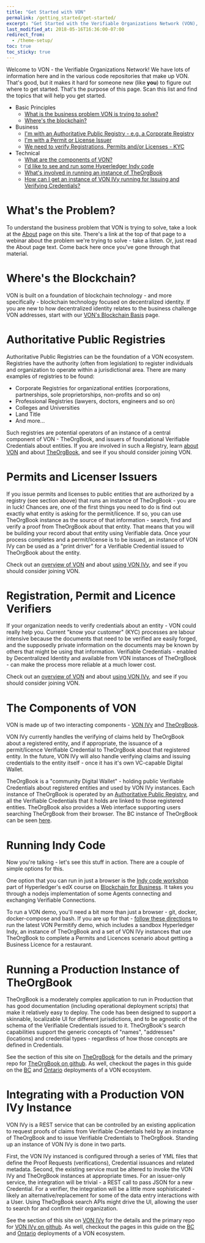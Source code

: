 ```yaml
---
title: "Get Started with VON"
permalink: /getting_started/get-started/
excerpt: "Get Started with the Verifiable Organizations Network (VON), Self-Sovereign Identity and Verifiable Credentials to empower business."
last_modified_at: 2018-05-16T16:36:00-07:00
redirect_from:
  - /theme-setup/
toc: true
toc_sticky: true
---
```


Welcome to VON - the Verifiable Organizations Network!  We have lots of information here and in the various code repositories that make up VON. That's good, but it makes it hard for someone new (like **you**) to figure out where to get started. That's the purpose of this page.  Scan this list and find the topics that will help you get started.

- Basic Principles
  - [What is the business problem VON is trying to solve?](#whats-the-problem)
  - [Where's the blockchain?](#wheres-the-blockchain)
- Business
  - [I'm with an Authoritative Public Registry - e.g. a Corporate Registry](#authoritative-public-registries)
  - [I'm with a Permit or License Issuer](permits-and-license-issuers)
  - [We need to verify Registrations, Permits and/or Licenses - KYC](registration-permit-and-licence-verifiers)
- Technical
  - [What are the components of VON?](the-components-of-von)
  - [I'd like to see and run some Hyperledger Indy code](#running-indy-code)
  - [What's involved in running an instance of TheOrgBook](#running-a-production-instance-of-theorgbook)
  - [How can I get an instance of VON IVy running for Issuing and Verifying Credentials?](#integrating-with-a-production-von-ivy-instance)

# What's the Problem?

To understand the business problem that VON is trying to solve, take a look at the [About](/about) page on this site. There's a link at the top of that page to a webinar about the problem we're trying to solve - take a listen. Or, just read the About page text. Come back here once you've gone through that material.

# Where's the Blockchain?

VON is built on a foundation of blockchain technology - and more specifically - blockchain technology focused on decentralized identity. If you are new to how decentralized identity relates to the business challenge VON addresses, start with our [VON's Blockchain Basis](/getting_started/vons-blockchain-basis) page.

# Authoritative Public Registries

Authoritative Public Registries can be the foundation of a VON ecosystem. Registries have the authority (often from legislation) to register individuals and organization to operate within a jurisdictional area. There are many examples of registries to be found:

- Corporate Registries for organizational entities (corporations, partnerships, sole proprietorships, non-profits and so on)
- Professional Registries (lawyers, doctors, engineers and so on)
- Colleges and Universities
- Land Title
- And more...

Such registries are potential operators of an instance of a central component of VON - TheOrgBook, and issuers of foundational Verifiable Credentials about entities. If you are involved in such a Registry, learn [about VON](/getting_started/von-overview) and about [TheOrgBook](/getting_started/theorgnook), and see if you should consider joining VON.

# Permits and Licenser Issuers

If you issue permits and licenses to public entities that are authorized by a registry (see section above) that runs an instance of TheOrgBook - you are in luck! Chances are, one of the first things you need to do is find out exactly what entity is asking for the permit/licence. If so, you can use TheOrgBook instance as the source of that information - search, find and verify a proof from TheOrgBook about that entity. That means that you will be building your record about that entity using Verifiable data. Once your process completes and a permit/license is to be issued, an instance of VON IVy can be used as a "print driver" for a Verifiable Credential issued to TheOrgBook about the entity.

Check out an [overview of VON](/getting_started/von-overview) and about [using VON IVy](/getting_started/von-ivy), and see if you should consider joining VON.

# Registration, Permit and Licence Verifiers

If your organization needs to verify credentials about an entity - VON could really help you. Current "know your customer" (KYC) processes are labour intensive because the documents that need to be verified are easily forged, and the supposedly private information on the documents may be known by others that might be using that information. Verifiable Credentials - enabled by Decentralized Identity and available from VON instances of TheOrgBook - can make the process more reliable at a much lower cost.

Check out an [overview of VON](/getting_started/von-overview) and about [using VON IVy](/getting_started/von-ivy), and see if you should consider joining VON.

# The Components of VON

VON is made up of two interacting components - [VON IVy](getting_started/von-ivy) and [TheOrgBook](getting_started/theorgbook).

VON IVy currently handles the verifying of claims held by TheOrgBook about a registered entity, and if appropriate, the issuance of a permit/licence Verifiable Credential to TheOrgBook about that registered entity. In the future, VON IVy will also handle verifying claims and issuing credentials to the entity itself - once it has it's own VC-capable Digital Wallet.

TheOrgBook is a "community Digital Wallet" - holding public Verifiable Credentials about registered entities and used by VON IVy instances. Each instance of TheOrgBook is operated by an [Authoritative Public Registry](#authoritative-public-registries), and all the Verifiable Credentials that it holds are linked to those registered entities. TheOrgBook also provides a Web interface supporting users searching TheOrgBook from their browser. The BC instance of TheOrgBook can be seen [here](https://theorgbook.pathfinder.gov.bc.ca).

# Running Indy Code

Now you're talking - let's see this stuff in action.  There are a couple of simple options for this.

One option that you can run in just a browser is the [Indy code workshop](https://github.com/hyperledger/education/blob/master/LFS171x/indy-material/nodejs/README.md) part of Hyperledger's edX course on [Blockchain for Business](https://www.edx.org/course/blockchain-for-business-an-introduction-to-hyperledger-technologies). It takes you through a nodejs implementation of some Agents connecting and exchanging Verifiable Connections.

To run a VON demo, you'll need a bit more than just a browser - git, docker, docker-compose and bash. If you are up for that - [follow these directions](https://github.com/bcgov/TheOrgBook/blob/master/docker/README.md#running-a-complete-provisional-von-network) to run the latest VON Permitify demo, which includes a sandbox Hyperledger Indy, an instance of TheOrgBook and a set of VON IVy instances that use TheOrgBook to complete a Permits and Licences scenario about getting a Business Licence for a restaurant.

# Running a Production Instance of TheOrgBook

TheOrgBook is a moderately complex application to run in Production that has good documentation (including operational deployment scripts) that make it relatively easy to deploy. The code has been designed to support a skinnable, localizable UI for different jurisdictions, and to be agnostic of the schema of the Verifiable Credentials issued to it. TheOrgBook's search capabilities support the generic concepts of "names", "addresses" (locations) and credential types - regardless of how those concepts are defined in Credentials.

See the section of this site on [TheOrgBook](/getting_started/theorgbook) for the details and the primary repo for [TheOrgBook on github](https://github.com/bcgov/TheOrgBook). As well, checkout the pages in this guide on the [BC](/getting_started/bc-architecture) and [Ontario](/getting_started/ontario-architecture) deployments of a VON ecosystem.

# Integrating with a Production VON IVy Instance

VON IVy is a REST service that can be controlled by an existing application to request proofs of claims from Verifiable Credentials held by an instance of TheOrgBook and to issue Verifiable Credentials to TheOrgBook. Standing up an instance of VON IVy is done in two parts.

First, the VON IVy instanced is configured through a series of YML files that define the Proof Requests (verifications), Credential issuances and related metadata. Second, the existing service must be altered to invoke the VON IVy and TheOrgBook instances at appropriate times. For an issuer-only service, the integration will be trivial - a REST call to pass JSON for a new Credential. For a verifier, the integration will be a little more sophisticated - likely an alternative/replacement for some of the data entry interactions with a User. Using TheOrgBook search APIs might drive the UI, allowing the user to search for and confirm their organization.

See the section of this site on [VON IVy](/getting_started/von-ivy) for the details and the primary repo for [VON IVy on github](https://github.com/bcgov/von-agent-template). As well, checkout the pages in this guide on the [BC](/getting_started/bc-architecture) and [Ontario](/getting_started/ontario-architecture) deployments of a VON ecosystem.